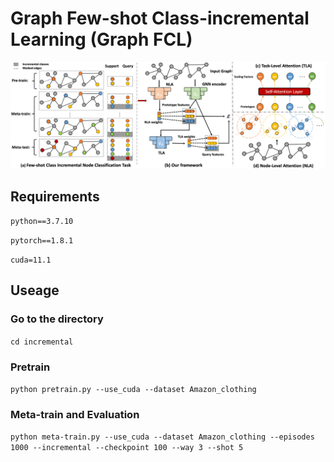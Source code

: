 # Graph Few-shot Class-incremental Learning (Graph FCL)
![Alt text](frame.png)
## Requirements
`python==3.7.10`

`pytorch==1.8.1`

`cuda=11.1`

## Useage
### Go to the directory
`cd incremental`
### Pretrain
`python pretrain.py --use_cuda --dataset Amazon_clothing` 
### Meta-train and Evaluation
`python meta-train.py --use_cuda --dataset Amazon_clothing --episodes 1000 --incremental --checkpoint 100 --way 3 --shot 5`
